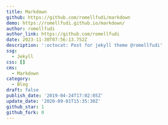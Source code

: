 ```yaml
---
title: Markdown
github: https://github.com/romellfudi/markdown
demo: https://romellfudi.github.io/markdown/
author: romellfudi
author_link: https://github.com/romellfudi
date: 2023-11-30T07:56:13.752Z
description: ':octocat: Post for jekyll theme @romellfudi'
ssg:
  - Jekyll
css: []
cms:
  - Markdown
category:
  - Blog
draft: false
publish_date: '2019-04-24T17:02:05Z'
update_date: '2020-09-01T15:35:30Z'
github_star: 1
github_fork: 0
---
```

